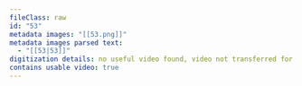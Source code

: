 ```yaml
---
fileClass: raw
id: "53"
metadata images: "[[53.png]]"
metadata images parsed text:
  - "[[53|53]]"
digitization details: no useful video found, video not transferred for parsing
contains usable video: true
---
```

